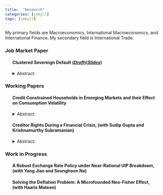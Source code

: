 ```yaml
---
title:  "Research"
categories: [jekyll]
tags: [jekyll]
---
```


<p>My primary fields are Macroeconomics, International Macroeconomics, and International Finance. My secondary field is  International Trade.
</p>

<h3 id="job-market-paper">Job Market Paper</h3>
<ul>
  <h4><b>Clustered Sovereign Default</b>
(<a href="https://s-anurag.github.io/files/AnuragSingh_JMP.pdf" target="_blank"><em>Draft</em></a>)(<a href="https://s-anurag.github.io/files/JMP_Slides.pdf" target="_blank"><em>Slides</em></a>)</h4>
<details><summary>Abstract:</summary><p><font size="2">Clustered sovereign defaults are a recurring phenomenon. In order to understand the nature of shocks and the mechanism through which these shocks lead countries to clustered defaults, the paper starts with a joint estimation of the structural parameters driving the output process of 24 defaulting countries and a process for the world interest rate. The postulated output process includes transitory and permanent global components as well as transitory and permanent country-specific components. The paper then builds a sovereign default model augmented with financial frictions at the firm level. In spite of the fact that the shocks are estimated independently of the model or of default data, once fed into the model, they reproduce the clustered default of 1982, providing a joint validation of the model and the estimated driving forces. The model predicts that it is the global shocks to the transitory component of output that are most important in leading countries to default in clusters. Contrary to what is commonly believed, the Volcker interest-rate hike was not a determinant factor of the 1982 developing country debt crisis.</font></p></details>

</ul>

<h3 id="working-papers">Working Papers</h3>
<ul>
  <h4><b>Credit Constrained Households in Emerging Markets and their Effect on Consumption Volatility</b>
<!--(<a href=".{{ site.baseurl }}/files/Paper2.pdf" target="_blank"><em>Draft</em></a>)--></h4>
<details><summary>Abstract:</summary><p><font size="2">In order to explain high consumption volatility and the ratio of consumption to output volatility, the key financial friction that has been considered in the literature is the interest rate shock to the economy. This paper builds a quantitative model by including hand to mouth consumers, which along with interest rate shock acts as the second financial friction. With the data from 18 rich, 25 poor and 32 emerging countries, the paper uses Bayesian estimation method to estimate the parameters of the RBC model with and without hand to mouth consumers for each country and looks at the importance of having hand to mouth consumers in the model. The paper finds that having hand-to-mouth consumers in the model increases the ratio of consumption to output volatility. The paper also finds that, on an average, the contribution of non-stationary shocks towards volatility of TFP is 34% for rich countries, 46% for emerging countries, and 50% for poor countries. The results are in contrast with previous research where some predicted TFP growth is driven primarily by non-stationary productivity shocks while others suggested a negligible role of non-stationary productivity shocks.</font></p></details>

</ul>

<ul>
  <h4><b>Creditor Rights During a Financial Crisis</b>, (with Sudip Gupta and Krishnamurthy Subramanian)</h4>
<!--- (<a href="{{ site.baseurl }}/files/Paper3.pdf" target="_blank"><em>Draft</em></a>) -->
<details><summary>Abstract:</summary><p><font size="2">Optimal debt contracts seek to balance ex-post control rights allocated to creditors against borrowers' need to secure financing ex-ante. Post a financial crisis that is accompanied by a recession, the likelihood of ex-post adverse outcomes increases while ex-ante financing opportunities dry up. What is the effect of this interplay on the control rights assumed by creditors during a financial crisis? We study this question by comparing covenants in bank loans issued before and after the financial crisis of 2008. We find that post the crisis: (i) covenants requiring provision of liquidity and those restricting leverage in the capital structure were more likely; (ii) covenants restricting capital expenditures and those related to borrower performance were less likely; and (iii) using difference-in-difference tests, we find that these differences were disproportionately more pronounced for loans taken for financial restructuring but not for other loans. We argue that post the financial crisis, loan contracts responded primarily to heightened risks of debt-equity conflicts stemming from asset substitution, illiquidity transformation and debt overhang. Finally, these differences in covenants have real effects by affecting the capital expenditures of firms. To our knowledge, ours is the first study to examine the effects of a financial crisis on creditor rights outside bankruptcy. Our study highlights another channel -- creditor rights outside bankruptcy -- through which the real effects of a financial crisis permeate through the economy.</font></p></details>


</ul>



<h3 id="work-in-progress">Work in Progress</h3>
<ul>
  <h4><b>A Robust Exchange Rate Policy under Near-Rational UIP Breakdown</b>, (with Yang Jiao and Seunghoon Na)</h4>
</ul>

<ul>
  <h4><b>Solving the Deflation Problem: A Microfounded Neo-Fisher Effect</b>, (with Haaris Mateen)</h4>
</ul>


<!---  Why some countries load more on global factors. Some graphs to correlate alphas with economic fundamentals -->
<!---  When UIP is violated, it is violated either because euler equation is violated or international risk sharing condition is violated. It is interesting to check which contribute ore to violation of UIP. This can be tested in data by looking at the effect on violations in NKPC and DIS. And then see if it is coming from euler equation or international risk sharing condition -->
<!---  Capital controls -->
